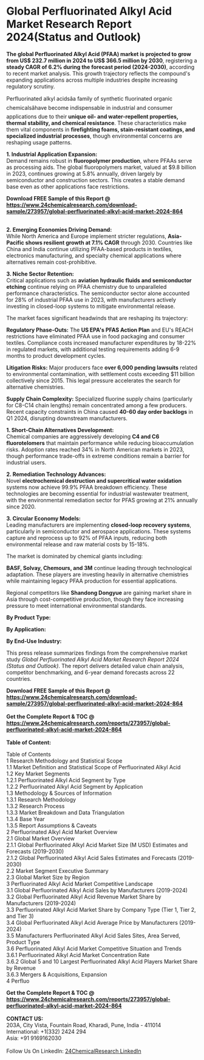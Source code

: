 <h1>Global Perfluorinated Alkyl Acid Market Research Report 2024(Status and Outlook)</h1><p><strong>The global Perfluorinated Alkyl Acid (PFAA) market is projected to grow from US$ 232.7 million in 2024 to US$ 366.5 million by 2030</strong>, registering a <strong>steady CAGR of 6.2% during the forecast period (2024-2030)</strong>, according to recent market analysis. This growth trajectory reflects the compound's expanding applications across multiple industries despite increasing regulatory scrutiny.</p><p>Perfluorinated alkyl acidsâa family of synthetic fluorinated organic chemicalsâhave become indispensable in industrial and consumer applications due to their <strong>unique oil- and water-repellent properties, thermal stability, and chemical resistance</strong>. These characteristics make them vital components in <strong>firefighting foams, stain-resistant coatings, and specialized industrial processes</strong>, though environmental concerns are reshaping usage patterns.</p><p><strong>1. Industrial Application Expansion:</strong><br>
Demand remains robust in <strong>fluoropolymer production</strong>, where PFAAs serve as processing aids. The global fluoropolymers market, valued at $9.8 billion in 2023, continues growing at 5.8% annually, driven largely by semiconductor and construction sectors. This creates a stable demand base even as other applications face restrictions.</p><div><b>Download FREE Sample of this Report @ 
            <a href="https://www.24chemicalresearch.com/download-sample/273957/global-perfluorinated-alkyl-acid-market-2024-864">
            https://www.24chemicalresearch.com/download-sample/273957/global-perfluorinated-alkyl-acid-market-2024-864</a></b></div><br><p><strong>2. Emerging Economies Driving Demand:</strong><br>
While North America and Europe implement stricter regulations, <strong>Asia-Pacific shows resilient growth at 7.1% CAGR</strong> through 2030. Countries like China and India continue utilizing PFAA-based products in textiles, electronics manufacturing, and specialty chemical applications where alternatives remain cost-prohibitive.</p><p><strong>3. Niche Sector Retention:</strong><br>
Critical applications such as <strong>aviation hydraulic fluids and semiconductor etching</strong> continue relying on PFAA chemistry due to unparalleled performance characteristics. The semiconductor sector alone accounted for 28% of industrial PFAA use in 2023, with manufacturers actively investing in closed-loop systems to mitigate environmental release.</p><p>The market faces significant headwinds that are reshaping its trajectory:</p><p><strong>Regulatory Phase-Outs:</strong> The <strong>US EPA's PFAS Action Plan</strong> and EU's REACH restrictions have eliminated PFAA use in food packaging and consumer textiles. Compliance costs increased manufacturer expenditures by 18-22% in regulated markets, with additional testing requirements adding 6-9 months to product development cycles.</p><p><strong>Litigation Risks:</strong> Major producers face <strong>over 6,000 pending lawsuits</strong> related to environmental contamination, with settlement costs exceeding $11 billion collectively since 2015. This legal pressure accelerates the search for alternative chemistries.</p><p><strong>Supply Chain Complexity:</strong> Specialized fluorine supply chains (particularly for C8-C14 chain lengths) remain concentrated among a few producers. Recent capacity constraints in China caused <strong>40-60 day order backlogs</strong> in Q1 2024, disrupting downstream manufacturers.</p><p><strong>1. Short-Chain Alternatives Development:</strong><br>
Chemical companies are aggressively developing <strong>C4 and C6 fluorotelomers</strong> that maintain performance while reducing bioaccumulation risks. Adoption rates reached 34% in North American markets in 2023, though performance trade-offs in extreme conditions remain a barrier for industrial users.</p><p><strong>2. Remediation Technology Advances:</strong><br>
Novel <strong>electrochemical destruction and supercritical water oxidation</strong> systems now achieve 99.9% PFAA breakdown efficiency. These technologies are becoming essential for industrial wastewater treatment, with the environmental remediation sector for PFAS growing at 21% annually since 2020.</p><p><strong>3. Circular Economy Models:</strong><br>
Leading manufacturers are implementing <strong>closed-loop recovery systems</strong>, particularly in semiconductor and aerospace applications. These systems capture and reprocess up to 92% of PFAA inputs, reducing both environmental release and raw material costs by 15-18%.</p><p>The market is dominated by chemical giants including:</p><p><strong>BASF, Solvay, Chemours, and 3M</strong> continue leading through technological adaptation. These players are investing heavily in alternative chemistries while maintaining legacy PFAA production for essential applications.</p><p>Regional competitors like <strong>Shandong Dongyue</strong> are gaining market share in Asia through cost-competitive production, though they face increasing pressure to meet international environmental standards.</p><p><strong>By Product Type:</strong></p><p><strong>By Application:</strong></p><p><strong>By End-Use Industry:</strong></p><p>This press release summarizes findings from the comprehensive market study <em>Global Perfluorinated Alkyl Acid Market Research Report 2024 (Status and Outlook)</em>. The report delivers detailed value chain analysis, competitor benchmarking, and 6-year demand forecasts across 22 countries.</p><div><b>Download FREE Sample of this Report @ 
            <a href="https://www.24chemicalresearch.com/download-sample/273957/global-perfluorinated-alkyl-acid-market-2024-864">
            https://www.24chemicalresearch.com/download-sample/273957/global-perfluorinated-alkyl-acid-market-2024-864</a></b></div><br><div><b>Get the Complete Report & TOC @ 
            <a href="https://www.24chemicalresearch.com/reports/273957/global-perfluorinated-alkyl-acid-market-2024-864">
            https://www.24chemicalresearch.com/reports/273957/global-perfluorinated-alkyl-acid-market-2024-864</a></b></div><br>
            <b>Table of Content:</b><p>Table of Contents<br />
1 Research Methodology and Statistical Scope<br />
1.1 Market Definition and Statistical Scope of Perfluorinated Alkyl Acid<br />
1.2 Key Market Segments<br />
1.2.1 Perfluorinated Alkyl Acid Segment by Type<br />
1.2.2 Perfluorinated Alkyl Acid Segment by Application<br />
1.3 Methodology & Sources of Information<br />
1.3.1 Research Methodology<br />
1.3.2 Research Process<br />
1.3.3 Market Breakdown and Data Triangulation<br />
1.3.4 Base Year<br />
1.3.5 Report Assumptions & Caveats<br />
2 Perfluorinated Alkyl Acid Market Overview<br />
2.1 Global Market Overview<br />
2.1.1 Global Perfluorinated Alkyl Acid Market Size (M USD) Estimates and Forecasts (2019-2030)<br />
2.1.2 Global Perfluorinated Alkyl Acid Sales Estimates and Forecasts (2019-2030)<br />
2.2 Market Segment Executive Summary<br />
2.3 Global Market Size by Region<br />
3 Perfluorinated Alkyl Acid Market Competitive Landscape<br />
3.1 Global Perfluorinated Alkyl Acid Sales by Manufacturers (2019-2024)<br />
3.2 Global Perfluorinated Alkyl Acid Revenue Market Share by Manufacturers (2019-2024)<br />
3.3 Perfluorinated Alkyl Acid Market Share by Company Type (Tier 1, Tier 2, and Tier 3)<br />
3.4 Global Perfluorinated Alkyl Acid Average Price by Manufacturers (2019-2024)<br />
3.5 Manufacturers Perfluorinated Alkyl Acid Sales Sites, Area Served, Product Type<br />
3.6 Perfluorinated Alkyl Acid Market Competitive Situation and Trends<br />
3.6.1 Perfluorinated Alkyl Acid Market Concentration Rate<br />
3.6.2 Global 5 and 10 Largest Perfluorinated Alkyl Acid Players Market Share by Revenue<br />
3.6.3 Mergers & Acquisitions, Expansion<br />
4 Perfluo</p><div><b>Get the Complete Report & TOC @ 
            <a href="https://www.24chemicalresearch.com/reports/273957/global-perfluorinated-alkyl-acid-market-2024-864">
            https://www.24chemicalresearch.com/reports/273957/global-perfluorinated-alkyl-acid-market-2024-864</a></b></div><br><b>CONTACT US:</b><br>
            203A, City Vista, Fountain Road, Kharadi, Pune, India - 411014<br>
            International: +1(332) 2424 294<br>
            Asia: +91 9169162030 <br><br>
            Follow Us On LinkedIn: <a href="https://www.linkedin.com/company/24chemicalresearch/">24ChemicalResearch LinkedIn</a>